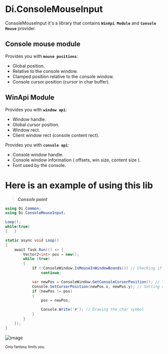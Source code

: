 # Di.ConsoleMouseInput

ConsoleMouseInput it's a library that contains **`WinApi Module`** and **`Console Mouse`** provider.

## Console mouse module

Provides you with **`mouse positions`**:

* Global position.
* Relative to the console window.
* Clamped position relative to the console window.
* Console cursor position (cursor in char buffer).

## WinApi Module

Provides you with **`window api`**:
* Window handle.
* Global cursor position.
* Window rect.
* Client window rect (console content rect).

Provides you with **`console api`**:
* Console window handle.
* Console window information ( offsets, win size, content size ).
* Font used by the console.

# Here is an example of using this lib

> ***Console paint***

```c#
using Di.Common;
using Di.ConsoleMouseInput;

Loop();
while(true)
{   }

static async void Loop()
{
    await Task.Run(() => {
        Vector2<int> pos = new();
        while (true)
        {
            if (!ConsoleWindow.IsMouseInWindowBounds()) // Checking if mouse in console bounds
                continue;

            var newPos = ConsoleWindow.GetConsoleCursorPosition(); // Taking console cursor position
            Console.SetCursorPosition(newPos.x, newPos.y); // Setting cursor to the point
            if (newPos != pos)
            {
                pos = newPos;

                Console.Write('#'); // Drawing the char symbol
            }
        }
    });
}
```

![image](https://github.com/DifolderyXXL/Di.ConsoleMouseInput/assets/87066000/27e14846-682e-488f-bba9-93e21a8445bb)


<sub> Only fantasy limits you. </sub>
